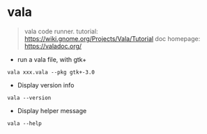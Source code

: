 # vala
> vala code runner.
> tutorial: <https://wiki.gnome.org/Projects/Vala/Tutorial>
> doc homepage: <https://valadoc.org/>

- run a vala file, with gtk+

`vala xxx.vala --pkg gtk+-3.0`

- Display version info

`vala --version`

-  Display helper message

`vala --help`
